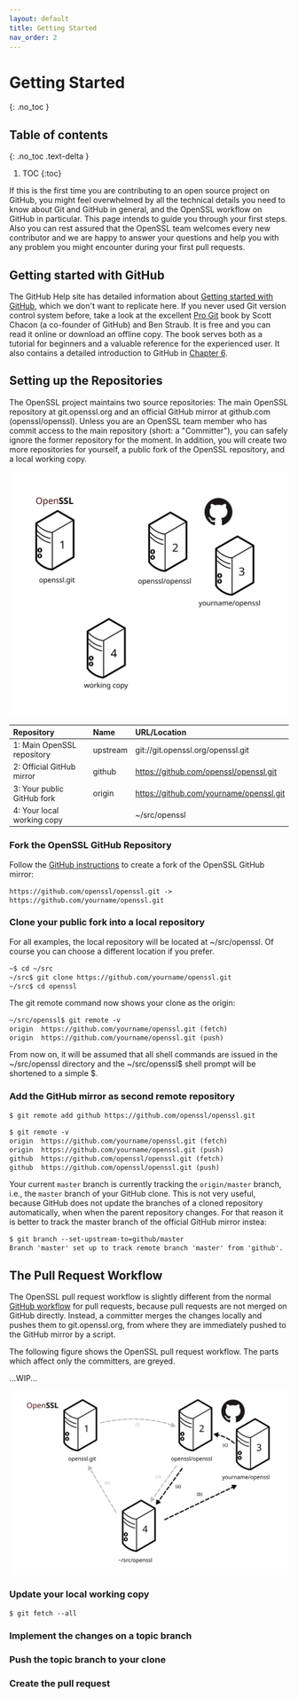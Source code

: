 ```yaml
---
layout: default
title: Getting Started
nav_order: 2
---
```


# Getting Started
{: .no_toc }

## Table of contents
{: .no_toc .text-delta }

1. TOC
{:toc}

If this is the first time you are contributing to an open source project on GitHub,
you might feel overwhelmed by all the technical details you need to know about Git
and GitHub in general, and the OpenSSL workflow on GitHub in particular.
This page intends to guide you through your first steps. Also you can rest assured
that the OpenSSL team welcomes every new contributor and we are happy to answer your
questions and help you with any problem you might encounter during your first
pull requests.


## Getting started with GitHub

The GitHub Help site has detailed information about [Getting started with GitHub][get-started],
which we don't want to replicate here. If you never used Git version control system before,
take a look at the excellent [Pro Git][pro-git] book by Scott Chacon (a co-founder of GitHub)
and Ben Straub. It is free and you can read it online or download an offline copy.
The book serves both as a tutorial for beginners and a valuable reference for the experienced user.
It also contains a detailed introduction to GitHub in [Chapter 6][pro-github].


## Setting up the Repositories

The OpenSSL project maintains two source repositories: The main OpenSSL repository
at git.openssl.org and an official GitHub mirror at github.com (openssl/openssl).
Unless you are an OpenSSL team member who has commit access to the main repository
(short: a "Committer"), you can safely ignore the former repository for the moment.
In addition, you will create two more repositories for yourself, a public fork of
the OpenSSL repository, and a local working copy.


![repositories](/assets/images/repositories.svg)


| Repository                   | Name     |  URL/Location                            |
|:-----------------------------|:---------|:-----------------------------------------|
| 1: Main OpenSSL repository   | upstream |  git://git.openssl.org/openssl.git       |
| 2: Official GitHub mirror    | github   |  https://github.com/openssl/openssl.git  |
| 3: Your public GitHub fork   | origin   |  https://github.com/yourname/openssl.git |
| 4: Your local working copy   |          |  ~/src/openssl                           |


### Fork the OpenSSL GitHub Repository

Follow the [GitHub instructions][fork-a-repo] to create a fork of the OpenSSL GitHub mirror:

```
https://github.com/openssl/openssl.git -> https://github.com/yourname/openssl.git
```

### Clone your public fork into a local repository

For all examples, the local repository will be located at ~/src/openssl. Of course you can
choose a different location if you prefer.

```
~$ cd ~/src
~/src$ git clone https://github.com/yourname/openssl.git
~/src$ cd openssl
```

The git remote command now shows your clone as the origin:

```
~/src/openssl$ git remote -v
origin	https://github.com/yourname/openssl.git (fetch)
origin	https://github.com/yourname/openssl.git (push)
```
From now on, it will be assumed that all shell commands are issued in the ~/src/openssl
directory and the ~/src/openssl$ shell prompt will be shortened to a simple $.


### Add the GitHub mirror as second remote repository

```
$ git remote add github https://github.com/openssl/openssl.git
```

```
$ git remote -v
origin	https://github.com/yourname/openssl.git (fetch)
origin	https://github.com/yourname/openssl.git (push)
github	https://github.com/openssl/openssl.git (fetch)
github	https://github.com/openssl/openssl.git (push)
```

Your current `master` branch is currently tracking the `origin/master` branch, i.e.,
the `master` branch of your GitHub clone. This is not very useful, because GitHub
does not update the branches of a cloned repository automatically, when when the
parent repository changes. For that reason it is better to track the master branch
of the official GitHub mirror instea:

```
$ git branch --set-upstream-to=github/master
Branch 'master' set up to track remote branch 'master' from 'github'.
```

## The Pull Request Workflow


The OpenSSL pull request workflow is slightly different from the normal
[GitHub workflow][pull-requests] for pull requests, because pull requests are not
merged on GitHub directly. Instead, a committer merges the changes locally and pushes
them to git.openssl.org, from where they are immediately pushed to the GitHub mirror
by a script.

The following figure shows the OpenSSL pull request workflow. The parts which affect
only the committers, are greyed.

...WIP...

![repositories](/assets/images/workflow.svg)


### Update your local working copy

```
$ git fetch --all
```

### Implement the changes on a topic branch

### Push the topic branch to your clone

### Create the pull request



[pro-git]: https://git-scm.com/book/en/v2
[pro-github]: https://git-scm.com/book/en/v2/GitHub-Account-Setup-and-Configuration

[get-started]: https://help.github.com/en/github/getting-started-with-github
[fork-a-repo]: https://help.github.com/en/github/getting-started-with-github/fork-a-repo
[pull-requests]: https://help.github.com/en/github/collaborating-with-issues-and-pull-requests
